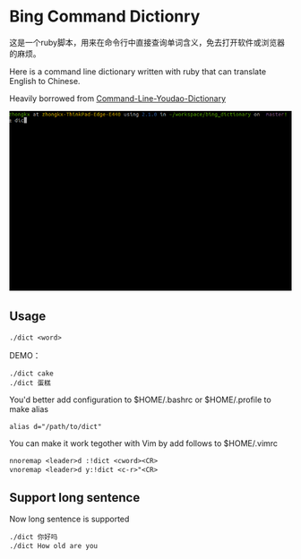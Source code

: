 # Bing Command Dictionry

这是一个ruby脚本，用来在命令行中直接查询单词含义，免去打开软件或浏览器的麻烦。

Here is a command line dictionary written with ruby that can
translate English to Chinese.

Heavily borrowed from [Command-Line-Youdao-Dictionary](https://github.com/qhwa/Command-Line-Youdao-Dictionary)

![Animated demonstration](./bing_dictionary.gif)

## Usage

    ./dict <word>

DEMO：

    ./dict cake
    ./dict 蛋糕

You'd better add configuration to $HOME/.bashrc or $HOME/.profile to make alias

    alias d="/path/to/dict"

You can make it work tegother with Vim by add follows to $HOME/.vimrc

    nnoremap <leader>d :!dict <cword><CR>
    vnoremap <leader>d y:!dict <c-r>"<CR>

## Support long sentence
Now long sentence is supported

    ./dict 你好吗
    ./dict How old are you


